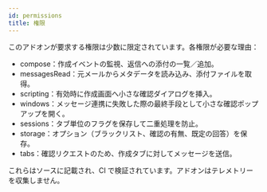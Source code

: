```yaml
---
id: permissions
title: 権限
---
```


このアドオンが要求する権限は少数に限定されています。各権限が必要な理由：

- compose：作成イベントの監視、返信への添付の一覧／追加。
- messagesRead：元メールからメタデータを読み込み、添付ファイルを取得。
- scripting：有効時に作成画面へ小さな確認ダイアログを挿入。
- windows：メッセージ連携に失敗した際の最終手段として小さな確認ポップアップを開く。
- sessions：タブ単位のフラグを保存して二重処理を防止。
- storage：オプション（ブラックリスト、確認の有無、既定の回答）を保存。
- tabs：確認リクエストのため、作成タブに対してメッセージを送信。

これらはソースに記載され、CI で検証されています。アドオンはテレメトリーを収集しません。
